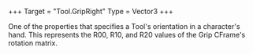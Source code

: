 +++
Target = "Tool.GripRight"
Type = Vector3
+++

One of the properties that specifies a Tool's orientation in a character's hand. This represents the R00, R10, and R20 values of the Grip CFrame's rotation matrix.